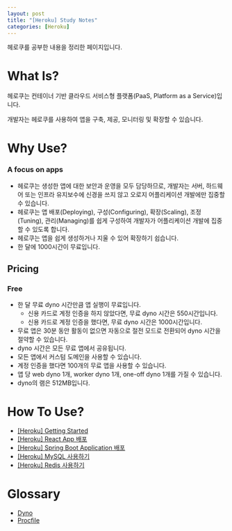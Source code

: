 ```yaml
---
layout: post
title: "[Heroku] Study Notes"
categories: [Heroku]
---
```


헤로쿠를 공부한 내용을 정리한 페이지입니다.

# What Is?

헤로쿠는 컨테이너 기반 클라우드 서비스형 플랫폼(PaaS, Platform as a Service)입니다.

개발자는 헤로쿠를 사용하여 앱을 구축, 제공, 모니터링 및 확장할 수 있습니다.

# Why Use?

### A focus on apps

- 헤로쿠는 생성한 앱에 대한 보안과 운영을 모두 담당하므로, 개발자는 서버, 하드웨어 또는 인프라 유지보수에 신경을 쓰지 않고 오로지 어플리케이션 개발에만 집중할 수 있습니다.
- 헤로쿠는 앱 배포(Deploying), 구성(Configuring), 확장(Scaling), 조정(Tuning), 관리(Managing)를 쉽게 구성하여 개발자가 어플리케이션 개발에 집중할 수 있도록 합니다.
- 헤로쿠는 앱을 쉽게 생성하거나 지울 수 있어 확장하기 쉽습니다.
- 한 달에 1000시간이 무료입니다.

## Pricing

### Free

- 한 달 무료 dyno 시간만큼 앱 실행이 무료입니다.
    - 신용 카드로 계정 인증을 하지 않았다면, 무료 dyno 시간은 550시간입니다.
    - 신용 카드로 계정 인증을 했다면, 무료 dyno 시간은 1000시간입니다.
- 무료 앱은 30분 동안 활동이 없으면 자동으로 절전 모드로 전환되어 dyno 시간을 절약할 수 있습니다.
- dyno 시간은 모든 무료 앱에서 공유됩니다.
- 모든 앱에서 커스텀 도메인을 사용할 수 있습니다.
- 계정 인증을 했다면 100개의 무료 앱을 사용할 수 있습니다.
- 앱 당 web dyno 1개, worker dyno 1개, one-off dyno 1개를 가질 수 있습니다.
- dyno의 램은 512MB입니다.

# How To Use?
- [[Heroku] Getting Started](https://hsik0225.github.io/heroku/2021/12/11/Heroku-Getting-Started/)
- [[Heroku] React App 배포](https://hsik0225.github.io/heroku/2021/12/12/React-App-%EB%B0%B0%ED%8F%AC/)
- [[Heroku] Spring Boot Application 배포](https://hsik0225.github.io/heroku/2021/12/13/Spring-Boot-Application-%EB%B0%B0%ED%8F%AC/)
- [[Heroku] MySQL 사용하기](https://hsik0225.github.io/heroku/2021/12/14/MySQL-%EC%82%AC%EC%9A%A9%ED%95%98%EA%B8%B0/)
- [[Heroku] Redis 사용하기](https://hsik0225.github.io/heroku/2021/12/15/Redis-%EC%82%AC%EC%9A%A9%ED%95%98%EA%B8%B0/)

# Glossary
- [Dyno]()
- [Procfile]()

